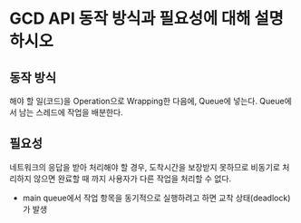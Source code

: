 # GCD API 동작 방식과 필요성에 대해 설명하시오

## 동작 방식

해야 할 일(코드)을 Operation으로 Wrapping한 다음에, Queue에 넣는다. Queue에서 남는 스레드에 작업을 배분한다.

## 필요성

네트워크의 응답을 받아 처리해야 할 경우, 도착시간을 보장받지 못하므로 비동기로 처리하지 않으면 완료할 때 까지 사용자가 다른 작업을 처리할 수 없다.

- main queue에서 작업 항목을 동기적으로 실행하려고 하면 교착 상태(deadlock)가 발생